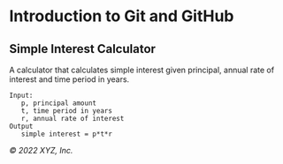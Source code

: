 # Introduction to Git and GitHub

## Simple Interest Calculator

A calculator that calculates simple interest given principal, annual rate of interest and time period in years.

```
Input: 
   p, principal amount
   t, time period in years
   r, annual rate of interest
Output
   simple interest = p*t*r
```

_© 2022 XYZ, Inc._
